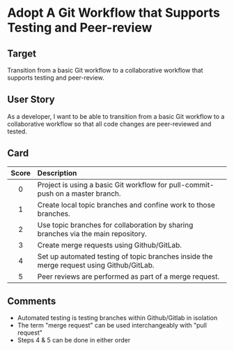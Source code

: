 # Adopt A Git Workflow that Supports Testing and Peer-review

## Target

Transition from a basic Git workflow to a collaborative workflow that supports testing and peer-review.

## User Story

As a developer, I want to be able to transition from a basic Git workflow to a collaborative workflow 
so that all code changes are peer-reviewed and tested. 

## Card

| Score         | Description |
| :-------------: | :------------- |
| 0 | Project is using a basic Git workflow for pull-commit-push on a master branch.|
| 1 | Create local topic branches and confine work to those branches.|
| 2 | Use topic branches for collaboration by sharing branches via the main repository.|
| 3 | Create merge requests using Github/GitLab.|
| 4 | Set up automated testing of topic branches inside the merge request using Github/GitLab.|
| 5 | Peer reviews are performed as part of a merge request.|

## Comments

- Automated testing is testing branches within Github/Gitlab in isolation
- The term "merge request" can be used interchangeably with "pull request"
- Steps 4 & 5 can be done in either order
